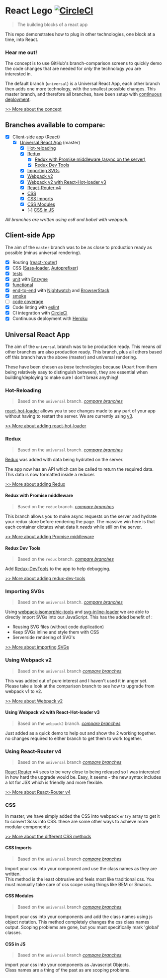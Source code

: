 # React Lego [![CircleCI](https://circleci.com/gh/peter-mouland/react-lego.svg?style=svg)](https://circleci.com/gh/peter-mouland/react-lego)

> The building blocks of a react app

This repo demonstrates how to plug in other technologies, one block at a time, into React.

### Hear me out!

The concept is to use GitHub's branch-comparison screens to quickly demo the code changes that are needed for *only* the technology you are interested in.

The default branch (`universal`) is a Universal React App, each other branch then adds one more technology, with the smallest possible changes.  This master branch, and therefore all branches, have been setup with [continuous deployment](https://github.com/peter-mouland/react-lego/wiki/Continuous-Deployement).

[>> More about the concept](https://github.com/peter-mouland/react-lego/wiki)

## Branches available to compare:

* [x] Client-side app (React)
  * [x] [Universal React App](#base-universal-react-app) (master)
    * [x] [Hot-reloading](#hot-reloading)
    * [x] [Redux](#redux)
      * [x] [Redux with Promise middleware (async on the server)](#redux-with-promise-middleware)
      * [X] [Redux Dev Tools](#redux-dev-tools)
    * [x] [Importing SVGs](#importing-svgs)
    * [x] [Webpack v2](#using-webpack-v2)
     * [x] [Webpack v2 with React-Hot-loader v3](#using-webpack-v2-with-react-hot-loader-v3)
    * [x] [React-Router v4](#using-react-route-v4)
    * [CSS](#css)
     * [x] [CSS Imports](#css-imports)
     * [x] [CSS Modules](#css-modules)
     * [-] [CSS in JS](#css-in-js)

_All branches are written using es6 and babel with webpack._

## Client-side App 

The aim of the `master` branch was to be as close to production ready as possible (minus universal rendering).

 * [x] Routing ([react-router](https://github.com/reactjs/react-router))
 * [x] CSS ([Sass-loader](https://github.com/jtangelder/sass-loader), [Autoprefixer](https://github.com/postcss/autoprefixer))
 * [x] [tests](/tests/README.md)
  * [x] [unit](/tests/README.md#unit-testing) with [Enzyme](https://github.com/airbnb/enzyme)
  * [x] [functional](/tests/README.md#functional-testing)
  * [x] [end-to-end](/tests/README.md#e2e-testing) with [Nightwatch](http://nightwatchjs.org/) and [BrowserStack](https://www.browserstack.com)
  * [x] [smoke](/tests/README.md#smoke-testing)
  * [ ] [code coverage](/tests/README.md#code-coverage)
 * [x] Code linting with [eslint](http://eslint.org/)
 * [x] CI integration with [CircleCI](https://circleci.com/)
 * [x] Continuous deployment with [Heroku](http://www.heroku.com/)

## Universal React App 

The aim of the `universal` branch was to be production ready.
This means _all_ other branches are also production ready. 
This branch, plus all others based off this branch have the above (master) and universal rendering.

These have been chosen as _base_ technologies because
(Apart from them being relatively easy to distinguish between),
they are essential when building/deploying to make sure I don't break anything!

### Hot-Reloading

 > Based on the `universal` branch. _[compare branches](https://github.com/peter-mouland/react-lego/compare/react-hot-loader)_

[react-hot-loader](https://github.com/gaearon/react-hot-loader/) allows you to see changes made to any part of your app without having to restart the server.
We are currently using [v3](https://github.com/gaearon/react-hot-loader/tree/next).

[>> More about adding react-hot-loader](https://github.com/peter-mouland/react-lego/wiki/react-hot-loader-v3)

### Redux

 > Based on the `universal` branch. _[compare branches](https://github.com/peter-mouland/react-lego/compare/redux)_

[Redux](https://github.com/reactjs/react-redux) was added with data being hydrated on the server.

The app now has an API which can be called to return the required data.
This data is now formatted inside a reducer.

[>> More about adding Redux](https://github.com/peter-mouland/react-lego/wiki/Redux)

#### Redux with Promise middleware

 > Based on the `redux` branch. _[compare branches](https://github.com/peter-mouland/react-lego/compare/redux...redux-promised)_

This branch allows you to make async requests on the server and hydrate your redux store before rendering the page.
The massive win here is that each container dictates what data it _needs_ while still on the server.

[>> More about adding Promise middleware](https://github.com/peter-mouland/react-lego/wiki/Redux-Promise-Middleware)

#### Redux Dev Tools

 > Based on the `redux` branch. _[compare branches](https://github.com/peter-mouland/react-lego/compare/redux...redux-devtools)_

Add [Redux-DevTools](https://github.com/gaearon/redux-devtools) to the app to help debugging.

[>> More about adding redux-dev-tools](https://github.com/peter-mouland/react-lego/wiki/Redux-dev-tools)

### Importing SVGs

 > Based on the `universal` branch. _[compare branches](https://github.com/peter-mouland/react-lego/compare/svg)_

Using [webpack-isomorphic-tools](https://github.com/halt-hammerzeit/webpack-isomorphic-tools) and [svg-inline-loader](https://github.com/sairion/svg-inline-loader) we are able to directly import SVGs into our JavaScript.
This has the added benefit of :

 * Reusing SVG files (without code duplication)
 * Keep SVGs inline and style them with CSS
 * Serverside rendering of SVG's

[>> More about importing SVGs](https://github.com/peter-mouland/react-lego/wiki/Importing-SVGs)

### Using Webpack v2

 > Based on the `universal` branch _[compare branches](https://github.com/peter-mouland/react-lego/compare/webpack2)_

This was added out of pure interest and I haven't used it in anger yet.
Please take a look at the comparison branch to see how to upgrade from webpack v1 to v2.

[>> More about Webpack v2](https://github.com/peter-mouland/react-lego/wiki/Webpack-v2)

#### Using Webpack v2 with React-Hot-loader v3

 > Based on the `webpack2` branch. _[compare branches](https://github.com/peter-mouland/react-lego/compare/webpack2...webpack2-rhl)_

 Just added as a quick demo to help out and show the 2 working together.
 no changes required to either branch to get them to work together.

### Using React-Router v4

 > Based on the `universal` branch _[compare branches](https://github.com/peter-mouland/react-lego/compare/react-router-4)_

[React Router](https://github.com/ReactTraining/react-router) v4 sees to be very close to being released so I was interested in how hard the upgrade would be.
Easy, it seems - the new syntax includes a lot for JSX which is friendly and more flexible.

[>> More about React-Router v4](https://github.com/peter-mouland/react-lego/wiki/React-Router-v4)

### CSS

In master, we have simply added the CSS into webpack `entry` array to get it to convert Scss into CSS.
these are some other ways to achieve more modular components:

[>> More about the different CSS methods](https://github.com/peter-mouland/react-lego/wiki/CSS)

#### CSS Imports

 > Based on the `universal` branch _[compare branches](https://github.com/peter-mouland/react-lego/compare/css-imports)_

Import your css into your component and use the class names as they are written.  
This method is the least obtrusive and feels most like traditional css.
You must manually take care of css scope using things like BEM or Smaccs.

#### CSS Modules

 > Based on the `universal` branch _[compare branches](https://github.com/peter-mouland/react-lego/compare/css-modules)_

Import your css into your components and add the class names using js object notation.
This method completely changes the css class names output.
Scoping problems are gone, but you must specifically mark 'global' classes.

#### CSS in JS

 > Based on the `universal` branch _[compare branches](https://github.com/peter-mouland/react-lego/compare/css-in-js)_

import your css into your components as Javascript Objects.  
Class names are a thing of the past as are scoping problems.
